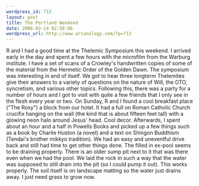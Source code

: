 ```yaml
--- 
wordpress_id: 713
layout: post
title: The Portland Weekend
date: 2006-03-14 02:58:06
wordpress_url: http://www.arcanology.com/?p=713
---
```

R and I had a good time at the Thelemic Symposium this weekend. I arrived early in the day and spent a few hours with the microfilm from the Warburg institute. I have a set of scans of a Crowley's handwritten copies of some of the material from the Hermetic Order of the Golden Dawn. The symposium was interesting in and of itself. We got to hear three longterm Thelemites give their answers to a variety of questions on the nature of Will, the OTO, syncretism, and various other topics. Following this, there was a party for a number of hours and I got to visit with quite a few friends that I only see in the flesh every year or two. On Sunday, R and I found a cool breakfast place ("The Roxy") a block from our hotel. It had a full on Roman Catholic Church crucifix hanging on the wall (the kind that is about fifteen feet tall) with a glowing neon halo around Jesus' head. Cool decor. Afterwards, I spent about an hour and a half in Powells Books and picked up a few things such as a book by Charlie Huston (a novel) and a text on Shingon Buddhism (Tendai's brother mikkyo tradition). We had an easy and uneventful drive back and still had time to get other things done. The filled in ex-pool seems to be draining properly. There is an older sump pit next to it that was there even when we had the pool. We laid the rock in such a way that the water was supposed to still drain into the pit (so I could pump it out). This works properly. The soil itself is on landscape matting so the water just drains away. I just need grass to grow now.